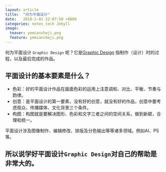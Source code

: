 ```yaml
---
layout: article
title:  "何为平面设计"
date:   2018-1-01 22:07:50 +0800
categories: notes_tech Jekyll
image:
  teaser: yemiansheji.png
  feature: yemiansheji.png
---
```

何为平面设计 `Graphic Design` 呢？它是[Graphic Design](https://wiki.jikexueyuan.com/project/jekyll/quickstart.html/) 指制作（设计）时的过程，以及最后完成的作品。

## 平面设计的基本要素是什么？

- 色彩：好的平面设计作品在画面色彩的运用上注意调和、对比、平衡、节奏与韵律。
- 创意：是平面设计的第一要素，没有好的创意，就没有好的作品，创意中要考虑观众、传播媒体、文化背景三个条件。
- 构图：构图就是要解决图形、色彩和文字三者之间的空间关系，做到新颖，合理和统一。 

平面设计涉及图像制作、编辑修改、排版及分色输出等等诸多领域。例如AI、PS等。

## 所以说学好平面设计`Graphic Design`对自己的帮助是非常大的。



[Graphic Design]: https://en.wikipedia.org/wiki/Graphic_design/ 